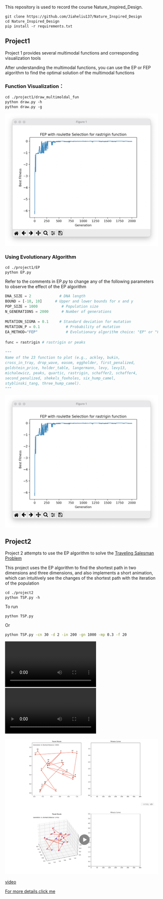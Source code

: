 This repository is used to record the course Nature_Inspired_Design.

```
git clone https://github.com/Jiaheliu137/Nature_Inspired_Design
cd Nature_Inspired_Design
pip install -r requirements.txt
```

## Project1

Project 1 provides several multimodal functions and corresponding visualization tools

After understanding the multimodal functions, you can use the EP or FEP algorithm to find the optimal solution of the multimodal functions

### Function Visualization：

```
cd ./project1/draw_multimoldal_fun
python draw.py -h
python draw.py -g
```

![截屏2023-07-27 06.32.11](./README.assets/%E6%88%AA%E5%B1%8F2023-07-27%2006.32.11-0423494.png)



### Using Evolutionary Algorithm

```
cd ./project1/EP
python EP.py
```

Refer to the comments in EP.py to change any of the following parameters to observe the effect of the EP algorithm

```python
DNA_SIZE = 2             # DNA length
BOUND = [-10, 10]      # Upper and lower bounds for x and y
POP_SIZE = 1000           # Population size
N_GENERATIONS = 2000      # Number of generations

MUTATION_SIGMA = 0.1     # Standard deviation for mutation
MUTATION_P = 0.1            # Probability of mutation
EA_METHOD="FEP"             # Evolutionary algorithm choice: "EP" or "FEP"

func = rastrigin # rastrigin or peaks

"""
Name of the 23 function to plot (e.g., ackley, bukin,
cross_in_tray, drop_wave, easom, eggholder, first_penalized,
goldstein_price, holder_table, langermann, levy, levy13,
michalewicz, peaks, quartic, rastrigin, schaffer2, schaffer4,
second_penalized, shekels_foxholes, six_hump_camel,
styblinski_tang, three_hump_camel).
"""
```

![截屏2023-07-27 06.32.11](./README.assets/%E6%88%AA%E5%B1%8F2023-07-27%2006.32.11-0423494.png)

## Project2

Project 2 attempts to use the EP algorithm to solve the [Traveling Salesman Problem](https://en.wikipedia.org/wiki/Traveling_salesman_problem)

This project uses the EP algorithm to find the shortest path in two dimensions and three dimensions, and also implements a short animation, which can intuitively see the changes of the shortest path with the iteration of the population

```
cd ./project2
python TSP.py -h
```

To run

```
python TSP.py 
```

Or

```bash
python TSP.py -cn 30 -d 2 -in 200 -gn 1000 -mp 0.3 -f 20
```

<video controls>
  <source src="./project2/imgs/animation_2d.mp4" type="video/mp4">
</video>


<video controls>
  <source src="./project2/imgs/animation_3d.mp4" type="video/mp4">
</video>



![eg](./README.assets/%E6%88%AA%E5%B1%8F2023-07-27%2010.25.12-0423494.png)

[video](./project2/imgs)



[For more details,click me](./detail.md)



